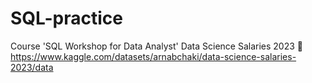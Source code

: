 # SQL-practice
Course 'SQL Workshop for Data Analyst' 
Data Science Salaries 2023 💸
https://www.kaggle.com/datasets/arnabchaki/data-science-salaries-2023/data
